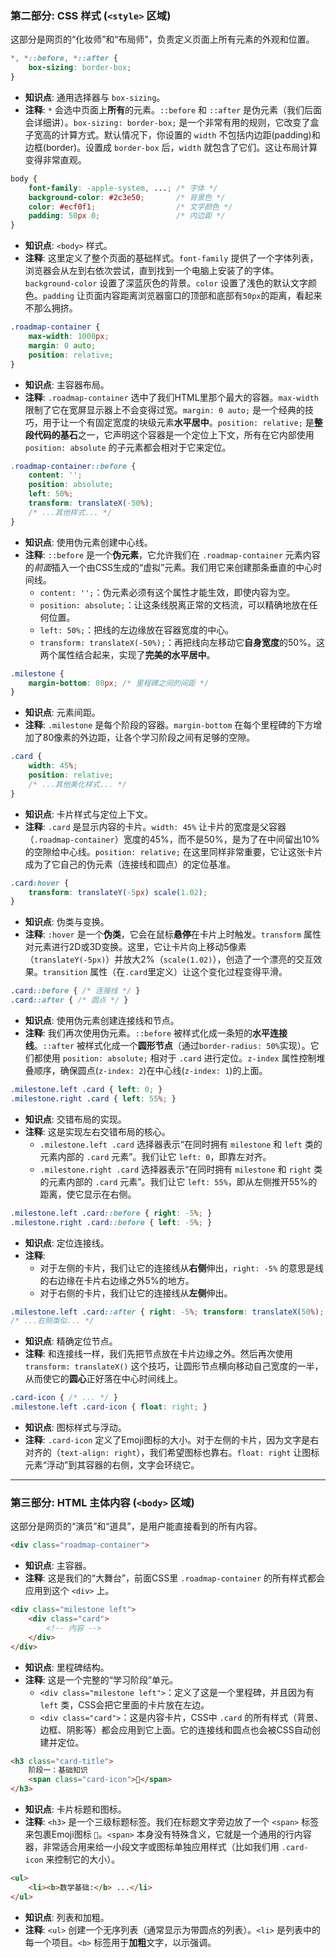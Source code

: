 ### **第二部分: CSS 样式 (`<style>` 区域)**

这部分是网页的“化妆师”和“布局师”，负责定义页面上所有元素的外观和位置。

```css
*, *::before, *::after {
    box-sizing: border-box;
}
```
*   **知识点**: 通用选择器与 `box-sizing`。
*   **注释**: `*` 会选中页面上**所有**的元素。`::before` 和 `::after` 是伪元素（我们后面会详细讲）。`box-sizing: border-box;` 是一个非常有用的规则，它改变了盒子宽高的计算方式。默认情况下，你设置的 `width` 不包括内边距(padding)和边框(border)。设置成 `border-box` 后，`width` 就包含了它们。这让布局计算变得非常直观。

```css
body {
    font-family: -apple-system, ...; /* 字体 */
    background-color: #2c3e50;       /* 背景色 */
    color: #ecf0f1;                  /* 文字颜色 */
    padding: 50px 0;                 /* 内边距 */
}
```
*   **知识点**: `<body>` 样式。
*   **注释**: 这里定义了整个页面的基础样式。`font-family` 提供了一个字体列表，浏览器会从左到右依次尝试，直到找到一个电脑上安装了的字体。`background-color` 设置了深蓝灰色的背景。`color` 设置了浅色的默认文字颜色。`padding` 让页面内容距离浏览器窗口的顶部和底部有`50px`的距离，看起来不那么拥挤。

```css
.roadmap-container {
    max-width: 1000px;
    margin: 0 auto;
    position: relative;
}
```
*   **知识点**: 主容器布局。
*   **注释**: `.roadmap-container` 选中了我们HTML里那个最大的容器。`max-width` 限制了它在宽屏显示器上不会变得过宽。`margin: 0 auto;` 是一个经典的技巧，用于让一个有固定宽度的块级元素**水平居中**。`position: relative;` 是**整段代码的基石**之一，它声明这个容器是一个定位上下文，所有在它内部使用 `position: absolute` 的子元素都会相对于它来定位。

```css
.roadmap-container::before {
    content: '';
    position: absolute;
    left: 50%;
    transform: translateX(-50%);
    /* ...其他样式... */
}
```
*   **知识点**: 使用伪元素创建中心线。
*   **注释**: `::before` 是一个**伪元素**，它允许我们在 `.roadmap-container` 元素内容的*前面*插入一个由CSS生成的“虚拟”元素。我们用它来创建那条垂直的中心时间线。
    *   `content: '';`：伪元素必须有这个属性才能生效，即使内容为空。
    *   `position: absolute;`：让这条线脱离正常的文档流，可以精确地放在任何位置。
    *   `left: 50%;`：把线的左边缘放在容器宽度的中心。
    *   `transform: translateX(-50%);`：再把线向左移动它**自身宽度**的50%。这两个属性结合起来，实现了**完美的水平居中**。

```css
.milestone {
    margin-bottom: 80px; /* 里程碑之间的间距 */
}
```
*   **知识点**: 元素间距。
*   **注释**: `.milestone` 是每个阶段的容器。`margin-bottom` 在每个里程碑的下方增加了80像素的外边距，让各个学习阶段之间有足够的空隙。

```css
.card {
    width: 45%;
    position: relative;
    /* ...其他美化样式... */
}
```
*   **知识点**: 卡片样式与定位上下文。
*   **注释**: `.card` 是显示内容的卡片。`width: 45%` 让卡片的宽度是父容器（`.roadmap-container`）宽度的45%，而不是50%，是为了在中间留出10%的空隙给中心线。`position: relative;` 在这里同样非常重要，它让这张卡片成为了它自己的伪元素（连接线和圆点）的定位基准。

```css
.card:hover {
    transform: translateY(-5px) scale(1.02);
}
```
*   **知识点**: 伪类与变换。
*   **注释**: `:hover` 是一个**伪类**，它会在鼠标**悬停**在卡片上时触发。`transform` 属性对元素进行2D或3D变换。这里，它让卡片向上移动5像素（`translateY(-5px)`）并放大2%（`scale(1.02)`），创造了一个漂亮的交互效果。`transition` 属性（在`.card`里定义）让这个变化过程变得平滑。

```css
.card::before { /* 连接线 */ }
.card::after { /* 圆点 */ }
```
*   **知识点**: 使用伪元素创建连接线和节点。
*   **注释**: 我们再次使用伪元素。`::before` 被样式化成一条短的**水平连接线**。`::after` 被样式化成一个**圆形节点**（通过`border-radius: 50%`实现）。它们都使用 `position: absolute;` 相对于 `.card` 进行定位。`z-index` 属性控制堆叠顺序，确保圆点(`z-index: 2`)在中心线(`z-index: 1`)的上面。

```css
.milestone.left .card { left: 0; }
.milestone.right .card { left: 55%; }
```
*   **知识点**: 交错布局的实现。
*   **注释**: 这是实现左右交错布局的核心。
    *   `.milestone.left .card` 选择器表示“在同时拥有 `milestone` 和 `left` 类的元素内部的 `.card` 元素”。我们让它 `left: 0`，即靠左对齐。
    *   `.milestone.right .card` 选择器表示“在同时拥有 `milestone` 和 `right` 类的元素内部的 `.card` 元素”。我们让它 `left: 55%`，即从左侧推开55%的距离，使它显示在右侧。

```css
.milestone.left .card::before { right: -5%; }
.milestone.right .card::before { left: -5%; }
```
*   **知识点**: 定位连接线。
*   **注释**:
    *   对于左侧的卡片，我们让它的连接线从**右侧**伸出，`right: -5%` 的意思是线的右边缘在卡片右边缘之外5%的地方。
    *   对于右侧的卡片，我们让它的连接线从**左侧**伸出。

```css
.milestone.left .card::after { right: -5%; transform: translateX(50%); }
/* ...右侧类似... */
```
*   **知识点**: 精确定位节点。
*   **注释**: 和连接线一样，我们先把节点放在卡片边缘之外。然后再次使用 `transform: translateX()` 这个技巧，让圆形节点横向移动自己宽度的一半，从而使它的**圆心**正好落在中心时间线上。

```css
.card-icon { /* ... */ }
.milestone.left .card-icon { float: right; }
```
*   **知识点**: 图标样式与浮动。
*   **注释**: `.card-icon` 定义了Emoji图标的大小。对于左侧的卡片，因为文字是右对齐的（`text-align: right`），我们希望图标也靠右。`float: right` 让图标元素“浮动”到其容器的右侧，文字会环绕它。

---

### **第三部分: HTML 主体内容 (`<body>` 区域)**

这部分是网页的“演员”和“道具”，是用户能直接看到的所有内容。

```html
<div class="roadmap-container">
```
*   **知识点**: 主容器。
*   **注释**: 这是我们的“大舞台”，前面CSS里 `.roadmap-container` 的所有样式都会应用到这个 `<div>` 上。

```html
<div class="milestone left">
    <div class="card">
        <!-- 内容 -->
    </div>
</div>
```
*   **知识点**: 里程碑结构。
*   **注释**: 这是一个完整的“学习阶段”单元。
    *   `<div class="milestone left">`：定义了这是一个里程碑，并且因为有 `left` 类，CSS会把它里面的卡片放在左边。
    *   `<div class="card">`：这是内容卡片，CSS中 `.card` 的所有样式（背景、边框、阴影等）都会应用到它上面。它的连接线和圆点也会被CSS自动创建并定位。

```html
<h3 class="card-title">
    阶段一：基础知识
    <span class="card-icon">🧱</span>
</h3>
```
*   **知识点**: 卡片标题和图标。
*   **注释**: `<h3>` 是一个三级标题标签。我们在标题文字旁边放了一个 `<span>` 标签来包裹Emoji图标 `🧱`。`<span>` 本身没有特殊含义，它就是一个通用的行内容器，非常适合用来给一小段文字或图标单独应用样式（比如我们用 `.card-icon` 来控制它的大小）。

```html
<ul>
    <li><b>数学基础:</b> ...</li>
</ul>
```
*   **知识点**: 列表和加粗。
*   **注释**: `<ul>` 创建一个无序列表（通常显示为带圆点的列表）。`<li>` 是列表中的每一个项目。`<b>` 标签用于**加粗**文字，以示强调。
